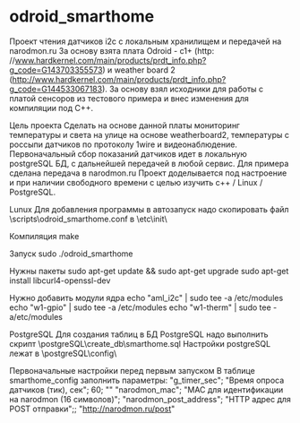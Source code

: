 # odroid_smarthome
Проект чтения датчиков i2c с локальным хранилищем и передачей на narodmon.ru
За основу взята плата Odroid - c1+ (http: //www.hardkernel.com/main/products/prdt_info.php?g_code=G143703355573) и weather board 2 (http://www.hardkernel.com/main/products/prdt_info.php?g_code=G144533067183).
За основу взял исходники для работы с платой сенсоров из тестового примера и внес изменения для компиляции под С++.

Цель проекта
Cделать на основе данной платы мониторинг температуры и света на улице на основе weatherboard2, температуры с россыпи датчиков по протоколу 1wire и  видеонаблюдение.
Первоначальный сбор показаний датчиков идет в локальную postgreSQL БД, с дальнейшей передачей в любой сервис. Для примера сделана передача в narodmon.ru
Проект доделывается под настроение и при наличии свободного времени с целью изучить c++ / Linux / PostgreSQL.

Lunux
Для добавления программы в автозапуск надо скопировать файл \scripts\odroid_smarthome.conf в \etc\init\

Компиляция
make

Запуск
sudo ./odroid_smarthome

Нужны пакеты
sudo apt-get update && sudo apt-get upgrade
sudo apt-get install libcurl4-openssl-dev

Нужно добавить модули ядра
echo "aml_i2c" | sudo tee -a /etc/modules
echo "w1-gpio" | sudo tee -a /etc/modules
echo "w1-therm" | sudo tee -a/etc/modules

PostgreSQL
Для создания таблиц в БД PostgreSQL надо выполнить скрипт \postgreSQL\create_db\smarthome.sql
Настройки postgreSQL лежат в \postgreSQL\config\


Первоначальные настройки перед первым запуском
В таблице smarthome_config заполнить параметры:
"g_timer_sec"; "Время опроса датчиков (тик), сек"; 60; ""
"narodmon_mac"; "MAC для идентификации на narodmon (16 символов)";
"narodmon_post_address"; "HTTP адрес для POST отправки";; "http://narodmon.ru/post"


